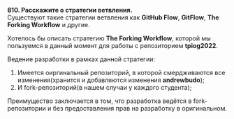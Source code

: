 **810. Расскажите о стратегии ветвления.**  
Существуют такие стратегии ветвления как **GitHub Flow**,  **GitFlow**,  **The Forking Workflow** и другие.  

Хотелось бы описать стратегию **The Forking Workflow**, которой мы пользуемся в данный момент для работы с репозиторием **tpiog2022**.  

Ведение разработки в рамках данной стратегии:  
1. Имеется оиргинальный репозиторий, в которой смердживаются все изменения(хранится и добавляются изменения **andrewbudo**);
2. И fork-репозиторий(в нашем случаи у каждого студента);

Преимущество заключается в том, что разработка ведётся в fork-репозитории и без предоставления прав на разработку в оригинальном.
